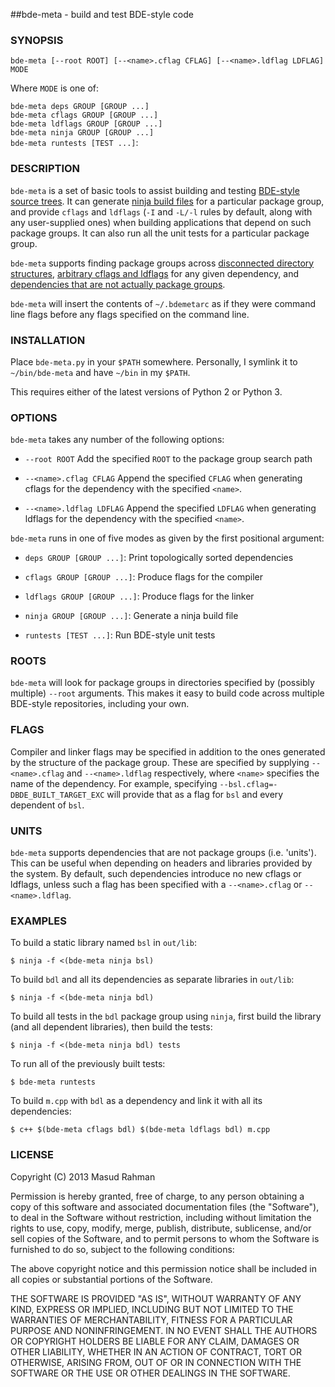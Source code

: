 ##bde-meta - build and test BDE-style code

### SYNOPSIS

`bde-meta [--root ROOT] [--<name>.cflag CFLAG] [--<name>.ldflag LDFLAG] MODE`<br/>

Where `MODE` is one of:

`bde-meta deps GROUP [GROUP ...]`<br/>
`bde-meta cflags GROUP [GROUP ...]`<br/>
`bde-meta ldflags GROUP [GROUP ...]`<br/>
`bde-meta ninja GROUP [GROUP ...]`<br/>
`bde-meta runtests [TEST ...]`:

### DESCRIPTION

`bde-meta` is a set of basic tools to assist building and testing [BDE-style
source trees](https://github.com/bloomberg/bde).  It can generate [ninja build
files](https://github.com/martine/ninja) for a particular package group, and
provide `cflags` and `ldflags` (`-I` and `-L/-l` rules by default, along with
any user-supplied ones) when building applications that depend on such package
groups.  It can also run all the unit tests for a particular package group.

`bde-meta` supports finding package groups across [disconnected
directory structures](#roots), [arbitrary cflags and ldflags](#flags) for any
given dependency, and [dependencies that are not actually package
groups](#units).

`bde-meta` will insert the contents of `~/.bdemetarc` as if they were command
line flags before any flags specified on the command line.

### INSTALLATION

Place `bde-meta.py` in your `$PATH` somewhere. Personally, I symlink it to
`~/bin/bde-meta` and have `~/bin` in my `$PATH`.

This requires either of the latest versions of Python 2 or Python 3.

### OPTIONS

`bde-meta` takes any number of the following options:

  * `--root ROOT`
    Add the specified `ROOT` to the package group search path

  * `--<name>.cflag CFLAG`
    Append the specified `CFLAG` when generating cflags for the dependency
    with the specified `<name>`.

  * `--<name>.ldflag LDFLAG`
    Append the specified `LDFLAG` when generating ldflags for the dependency
    with the specified `<name>`.

`bde-meta` runs in one of five modes as given by the first positional argument:

  * `deps GROUP [GROUP ...]`:
    Print topologically sorted dependencies

  * `cflags GROUP [GROUP ...]`:
    Produce flags for the compiler

  * `ldflags GROUP [GROUP ...]`:
    Produce flags for the linker

  * `ninja GROUP [GROUP ...]`:
    Generate a ninja build file

  * `runtests [TEST ...]`:
    Run BDE-style unit tests

### ROOTS
<a name="roots"></a>

`bde-meta` will look for package groups in directories specified by (possibly
multiple) `--root` arguments.  This makes it easy to build code across multiple
BDE-style repositories, including your own.

### FLAGS
<a name="flags"></a>

Compiler and linker flags may be specified in addition to the ones generated by
the structure of the package group.  These are specified by supplying
`--<name>.cflag` and `--<name>.ldflag` respectively, where `<name>` specifies
the name of the dependency.  For example, specifying
`--bsl.cflag=-DBDE_BUILT_TARGET_EXC` will provide that as a flag for `bsl` and
every dependent of `bsl`.

### UNITS
<a name="units"></a>

`bde-meta` supports dependencies that are not package groups (i.e. 'units').
This can be useful when depending on headers and libraries provided by the
system.  By default, such dependencies introduce no new cflags or ldflags,
unless such a flag has been specified with a `--<name>.cflag` or
`--<name>.ldflag`.

### EXAMPLES

To build a static library named `bsl` in `out/lib`:

    $ ninja -f <(bde-meta ninja bsl)

To build `bdl` and all its dependencies as separate libraries in `out/lib`:

    $ ninja -f <(bde-meta ninja bdl)

To build all tests in the `bdl` package group using `ninja`, first build the
library (and all dependent libraries), then build the tests:

    $ ninja -f <(bde-meta ninja bdl) tests

To run all of the previously built tests:

    $ bde-meta runtests

To build `m.cpp` with `bdl` as a dependency and link it with all its
dependencies:

    $ c++ $(bde-meta cflags bdl) $(bde-meta ldflags bdl) m.cpp

### LICENSE

Copyright (C) 2013 Masud Rahman

Permission is hereby granted, free of charge, to any person obtaining a copy of
this software and associated documentation files (the "Software"), to deal in
the Software without restriction, including without limitation the rights to
use, copy, modify, merge, publish, distribute, sublicense, and/or sell copies
of the Software, and to permit persons to whom the Software is furnished to do
so, subject to the following conditions:

The above copyright notice and this permission notice shall be included in all
copies or substantial portions of the Software.

THE SOFTWARE IS PROVIDED "AS IS", WITHOUT WARRANTY OF ANY KIND, EXPRESS OR
IMPLIED, INCLUDING BUT NOT LIMITED TO THE WARRANTIES OF MERCHANTABILITY,
FITNESS FOR A PARTICULAR PURPOSE AND NONINFRINGEMENT. IN NO EVENT SHALL THE
AUTHORS OR COPYRIGHT HOLDERS BE LIABLE FOR ANY CLAIM, DAMAGES OR OTHER
LIABILITY, WHETHER IN AN ACTION OF CONTRACT, TORT OR OTHERWISE, ARISING FROM,
OUT OF OR IN CONNECTION WITH THE SOFTWARE OR THE USE OR OTHER DEALINGS IN THE
SOFTWARE.

